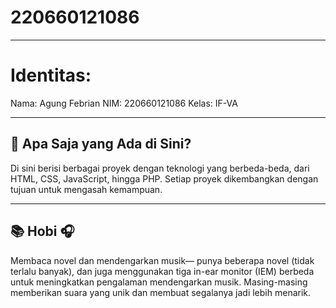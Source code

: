 # 220660121086

---

# Identitas:

Nama: Agung Febrian
NIM: 220660121086
Kelas: IF-VA

---

## 🚀 Apa Saja yang Ada di Sini?

Di sini berisi berbagai proyek dengan teknologi yang berbeda-beda, dari HTML, CSS, JavaScript,  hingga PHP. Setiap proyek dikembangkan dengan tujuan untuk mengasah kemampuan.

---

## 📚 Hobi 🎧

Membaca novel dan mendengarkan musik— punya beberapa novel (tidak terlalu banyak), dan juga menggunakan tiga in-ear monitor (IEM) berbeda untuk meningkatkan pengalaman mendengarkan musik. Masing-masing memberikan suara yang unik dan membuat segalanya jadi lebih menarik.